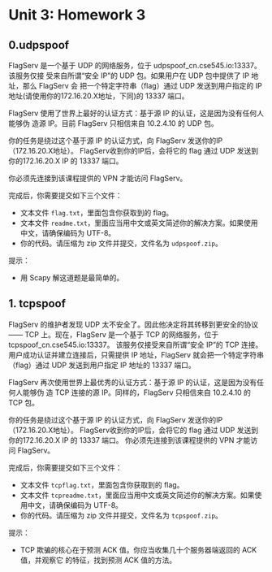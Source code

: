 # Unit 3: Homework 3

## 0.udpspoof

FlagServ 是一个基于 UDP 的网络服务，位于 udpspoof_cn.cse545.io:13337。该服务仅接
受来自所谓“安全 IP”的 UDP 包。如果用户在 UDP 包中提供了 IP 地址，那么 FlagServ 会
把一个特定字符串（flag）通过 UDP 发送到用户指定的 IP 地址(请使用你的172.16.20.X地址，下同)的 13337 端口。

FlagServ 使用了世界上最好的认证方式：基于源 IP 的认证，这是因为没有任何人能够伪
造源 IP。目前 FlagServ 只相信来自 10.2.4.10 的 UDP 包。

你的任务是绕过这个基于源 IP 的认证方式，向 FlagServ 发送你的IP（172.16.20.X地址）。
FlagServ收到你的IP后，会将它的 flag 通过 UDP 发送到你的172.16.20.X IP 的 13337 端口。

你必须先连接到该课程提供的 VPN 才能访问 FlagServ。

完成后，你需要提交如下三个文件：

- 文本文件 `flag.txt`，里面包含你获取到的 flag。
- 文本文件 `readme.txt`，里面应当用中文或英文简述你的解决方案。如果使用中文，请确保编码为 UTF-8。
- 你的代码。请压缩为 zip 文件并提交，文件名为 `udpspoof.zip`。

提示：

- 用 Scapy 解这道题是最简单的。

## 1. tcpspoof

FlagServ 的维护者发现 UDP 太不安全了。因此他决定将其转移到更安全的协议 —— TCP
上。现在，FlagServ 是一个基于 TCP 的网络服务，位于 tcpspoof_cn.cse545.io:13337。
该服务仅接受来自所谓“安全 IP”的 TCP 连接。用户成功认证并建立连接后，只需提供 IP
地址，FlagServ 就会把一个特定字符串（flag）通过 UDP 发送到用户指定 IP 地址的
13337 端口。

FlagServ 再次使用世界上最优秀的认证方式：基于源 IP 的认证，这是因为没有任何人能够伪
造 TCP 连接的源 IP。同样的，FlagServ 只相信来自 10.2.4.10 的 TCP 包。

你的任务是绕过这个基于源 IP 的认证方式，向 FlagServ 发送你的IP（172.16.20.X地址）。
FlagServ收到你的IP后，会将它的 flag 通过 UDP 发送到你的172.16.20.X IP 的 13337 端口。 
你必须先连接到该课程提供的 VPN 才能访问 FlagServ。

完成后，你需要提交如下三个文件：

- 文本文件 `tcpflag.txt`，里面包含你获取到的 flag。
- 文本文件 `tcpreadme.txt`，里面应当用中文或英文简述你的解决方案。如果使用中文，请确保编码为 UTF-8。
- 你的代码。请压缩为 zip 文件并提交，文件名为 `tcpspoof.zip`。

提示：

- TCP 欺骗的核心在于预测 ACK 值。你应当收集几十个服务器端返回的 ACK 值，并观察它
的特征，找到预测 ACK 值的方法。
